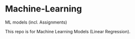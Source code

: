 # Machine-Learning
ML models (incl. Assignments)


This repo is for Machine Learning Models (Linear Regression).
